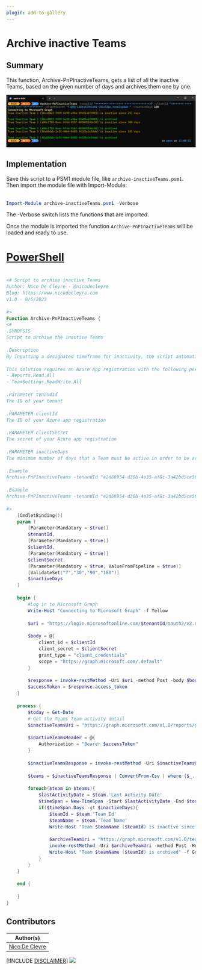 ```yaml
---
plugin: add-to-gallery
---
```


# Archive inactive Teams

## Summary

This function, Archive-PnPInactiveTeams, gets a list of all the inactive Teams, based on the given number of days and archives them one by one.

![Example Screenshot](assets/example.png)

## Implementation
Save this script to a PSM1 module file, like `archive-inactiveTeams.psm1`. Then import the module file with Import-Module:
```powershell

Import-Module archive-inactiveTeams.psm1 -Verbose

```
The -Verbose switch lists the functions that are imported.

Once the module is imported the function `Archive-PnPInactiveTeams` will be loaded and ready to use.

# [PowerShell](#tab/ps)

```powershell

<# Script to archive inactive Teams
Author: Nico De Cleyre - @nicodecleyre
Blog: https://www.nicodecleyre.com
v1.0 - 8/6/2023

#>
Function Archive-PnPInactiveTeams {
<#
.SYNOPSIS
Script to archive the inactive Teams

.Description
By inputting a designated timeframe for inactivity, the script automatically identifies Teams that have remained dormant beyond the specified period. These Teams are then archived

This solution requires an Azure App registration with the following permissions:
- Reports.Read.All
- TeamSettings.ReadWrite.All

.Parameter tenandId
The ID of your tenant

.PARAMETER clientId
The ID of your Azure app registration

.PARAMETER clientSecret
The secret of your Azure app registration

.PARAMETER inactiveDays
The minimum number of days that a Team must be active in order to be archived otherwise. Possible values: 7, 30, 90 or 180

.Example 
Archive-PnPInactiveTeams -tenandId "e2d68954-d30b-4e35-af8c-3a42bd5ce587" -clientId "ccfd26aa-96b4-4f24-b896-274f62b0f4d9" -clientSecret "TiQ8Q~13OtsXZ9KId01-CB1xlX1n_nknmIzpWam-" -inactiveDays 30

.Example 
Archive-PnPInactiveTeams -tenandId "e2d68954-d30b-4e35-af8c-3a42bd5ce587" -clientId "ccfd26aa-96b4-4f24-b896-274f62b0f4d9" -clientSecret "TiQ8Q~13OtsXZ9KId01-CB1xlX1n_nknmIzpWam-" -inactiveDays 180

#>    
    [CmdletBinding()]
    param (
        [Parameter(Mandatory = $true)]
        $tenantId,
        [Parameter(Mandatory = $true)]
        $clientId,
        [Parameter(Mandatory = $true)]
        $clientSecret,
        [Parameter(Mandatory = $true, ValueFromPipeline = $true)]
        [ValidateSet("7","30","90","180")]
        $inactiveDays
    )
    
    begin {
        #Log in to Microsoft Graph
        Write-Host "Connecting to Microsoft Graph" -f Yellow

        $uri = "https://login.microsoftonline.com/$tenantId/oauth2/v2.0/token"

        $body = @{
            client_id = $clientId
            client_secret = $clientSecret
            grant_type = "client_credentials"
            scope = "https://graph.microsoft.com/.default"
        }

        $response = invoke-restMethod -Uri $uri -method Post -body $body
        $accessToken = $response.access_token
    }
    
    process {
        $today = Get-Date
        # Get the Teams Team activity detail
        $inactiveTeamsUri = "https://graph.microsoft.com/v1.0/reports/getTeamsTeamActivityDetail(period='D$inactiveDays')"

        $inactiveTeamsHeader = @{
            Authorization = "Bearer $accessToken"
        }

        $inactiveTeamsResponse = invoke-restMethod -Uri $inactiveTeamsUri -method Get -Headers $inactiveTeamsHeader

        $teams = $inactiveTeamsResponse | ConvertFrom-Csv | where {$_.'Last Activity Date' -ne ""}

        foreach($team in $teams){
            $lastActivityDate = $team.'Last Activity Date'
            $timeSpan = New-TimeSpan -Start $lastActivityDate -End $today
            if($timeSpan.Days -gt $inactiveDays){
                $teamId = $team.'Team Id'
                $teamName = $team.'Team Name'
                Write-Host "Team $teamName ($teamId) is inactive since $($timeSpan.Days) days" -f DarkYellow
                
                $archiveTeamUri = "https://graph.microsoft.com/v1.0/teams/$teamId/archive"
                invoke-restMethod -Uri $archiveTeamUri -method Post -Headers $inactiveTeamsHeader
                Write-Host "Team $teamName ($teamId) is archived" -f Green
            }
        }
    }
    
    end {
        
    }
}

```

## Contributors

| Author(s) |
|-----------|
| [Nico De Cleyre](https://www.nicodecleyre.com)|


[!INCLUDE [DISCLAIMER](../../docfx/includes/DISCLAIMER.md)]
<img src="https://m365-visitor-stats.azurewebsites.net/script-samples/scripts/teams-archive-inactive-teams" aria-hidden="true" />
